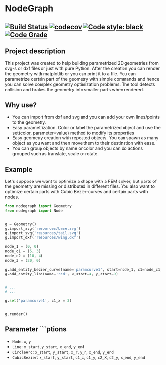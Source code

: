 # NodeGraph

[![Build Status](https://travis-ci.com/gkrisztian1/nodegraph.svg?branch=main)](https://travis-ci.com/gkrisztian1/nodegraph)
[![codecov](https://codecov.io/gh/gkrisztian1/nodegraph/branch/main/graph/badge.svg?token=99DVTEL5FU)](https://codecov.io/gh/gkrisztian1/nodegraph)
[![Code style: black](https://img.shields.io/badge/code%20style-black-000000.svg)](https://github.com/psf/black)
[![Code Grade](https://www.code-inspector.com/project/25408/score/svg)](https://frontend.code-inspector.com/project/25408/dashboard)
---

## Project description

This project was created to help building parametrized 2D geometries from svg-s or dxf files or just with pure Python. After the creation you can render the
geometry with matplotlib or you can print it to a file. You can parametrize certain part of the geometry with simple commands and hence
you can solve complex geometry optimization problems. The tool detects collision and brakes the geometry into smaller parts when rendered.

## Why use?
- You can import from dxf and svg and you can add your own lines/points to the geometry.
- Easy parametrization. Color or label the parametrized object and use the set(color, parameter=value) method to modify its properties
- Easy geometry creation with repeated objects. You can spawn as many object as you want and then move them to
their destination with ease.
- You can group objects by name or color and you can do actions grouped such as translate, scale or rotate.

## Example
Let's suppose we want to optimize a shape with a FEM solver, but parts of the geometry are missing or distributed in different files. You also want to
optimize certain parts with Cubic Bézier-curves and certain parts with nodes.
```python
from nodegraph import Geometry
from nodegraph import Node


g = Geometry()
g.import_svg('resources/base.svg')
g.import_svg('resources/tail.svg')
g.import_dxf('resources/wing.dxf')

node_1 = (0, 0)
node_c1 = (5, 3)
node_c2 = (10, 4)
node_3 = (20, 0)

g.add_entity_bezier_curve(name='paramcurve1', start=node_1, c1=node_c1, c2=node_c2, end=node_3)
g.add_entity_line(name='red', x_start=4, y_start=9)


# ...
# ...

g.set('paramcurve1', c1_x = 3)


g.render()

```

## Parameter ```ptions

  - ```Node```: ``` x ```, ``` y ```
  - ```Line```: ``` x_start ```, ``` y_start ```, ``` x_end ```, ``` y_end ```
  - ```CircleArc```: ``` x_start ```, ``` y_start ```, ``` x_r ```, ``` y_r ```, ``` x_end ```, ``` y_end ```
  - ```CubicBezier```: ```x_start```, ```y_start```, ```c1_x```, ```c1_y```, ```c2_X```, ```c2_y```, ```x_end```, ```y_end```
